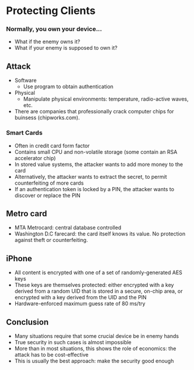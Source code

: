 # Protecting Clients

### Normally, you own your device...
* What if the enemy owns it?
* What if your enemy is supposed to own it?

## Attack
* Software
    * Use program to obtain authentication
* Physical
    * Manipulate physical environments: temperature, radio-active waves, etc.
* There are companies that professionally crack computer chips for buinsess (chipworks.com).

### Smart Cards
*  Often in credit card form factor
*  Contains small CPU and non-volatile storage (some contain an RSA accelerator chip)
* In stored value systems, the attacker wants to add more money to the card
* Alternatively, the attacker wants to extract the secret, to permit counterfeiting of more cards
* If an authentication token is locked by a PIN, the attacker wants to discover or replace the PIN

## Metro card
* MTA Metrocard: central database controlled
* Washington D.C farecard: the card itself knows its value. No protection against theft or counterfeiting.

## iPhone
- All content is encrypted with one of a set of randomly-generated AES keys
- These keys are themselves protected: either encrypted with a key derived from a random UID that is stored in a secure, on-chip area, or encrypted with a key derived from the UID and the PIN
- Hardware-enforced maximum guess rate of 80 ms/try

## Conclusion
- Many situations require that some crucial device be in enemy hands
- True security in such cases is almost impossible
- More than in most situations, this shows the role of economics: the attack has to be cost-effective
- This is usually the best approach: make the security good enough
 







